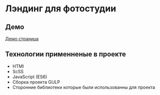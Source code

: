 # Лэндинг для фотостудии

## Демо

[Демо страница](https://artbiryukov.github.io/photo_studia/dist/)

## Технологии применненые в проекте

<ul>
  <li>HTMl</li>
  <li>ScSS</li>
  <li>JavaScript (ES6)</li>
  <li>Сборка проекта GULP</li>
  <li>Сторонние библиотеки которые были использованны для проекта</li>
</ul>
